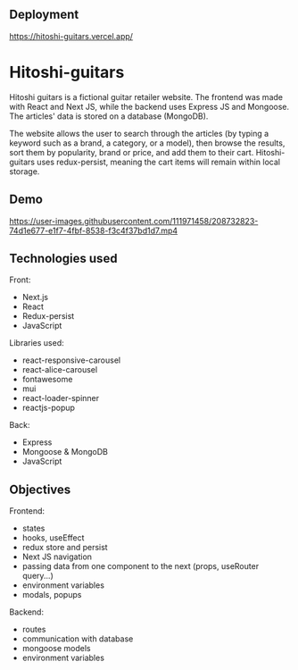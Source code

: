 ## Deployment
https://hitoshi-guitars.vercel.app/

# Hitoshi-guitars

Hitoshi guitars is a fictional guitar retailer website. The frontend was made with React and Next JS, while the backend uses Express JS and Mongoose.
The articles' data is stored on a database (MongoDB).

The website allows the user to search through the articles (by typing a keyword such as a brand, a category, or a model), then browse the results, sort them by popularity, brand or price, and add them to their cart.
Hitoshi-guitars uses redux-persist, meaning the cart items will remain within local storage.

## Demo

https://user-images.githubusercontent.com/111971458/208732823-74d1e677-e1f7-4fbf-8538-f3c4f37bd1d7.mp4

## Technologies used

Front:
+ Next.js
+ React
+ Redux-persist
+ JavaScript

Libraries used:
+ react-responsive-carousel
+ react-alice-carousel
+ fontawesome
+ mui
+ react-loader-spinner
+ reactjs-popup

Back:
+ Express
+ Mongoose & MongoDB
+ JavaScript


## Objectives

Frontend:
+ states
+ hooks, useEffect
+ redux store and persist
+ Next JS navigation
+ passing data from one component to the next (props, useRouter query...)
+ environment variables
+ modals, popups

Backend:
+ routes
+ communication with database
+ mongoose models
+ environment variables

